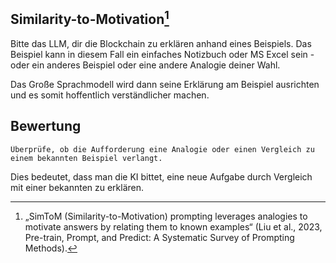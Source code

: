 ## Similarity-to-Motivation[^1]

Bitte das LLM, dir die Blockchain zu erklären anhand eines Beispiels. Das Beispiel kann in diesem Fall ein einfaches Notizbuch oder MS Excel sein - oder ein anderes Beispiel oder eine andere Analogie deiner Wahl.

Das Große Sprachmodell wird dann seine Erklärung am Beispiel ausrichten und es somit hoffentlich verständlicher machen.

## Bewertung

```
Überprüfe, ob die Aufforderung eine Analogie oder einen Vergleich zu einem bekannten Beispiel verlangt.
```

[^1]: „SimToM (Similarity-to-Motivation) prompting leverages analogies to motivate answers by relating them to known examples“ (Liu et al., 2023, Pre-train, Prompt, and Predict: A Systematic Survey of Prompting Methods).

Dies bedeutet, dass man die KI bittet, eine neue Aufgabe durch Vergleich mit einer bekannten zu erklären.